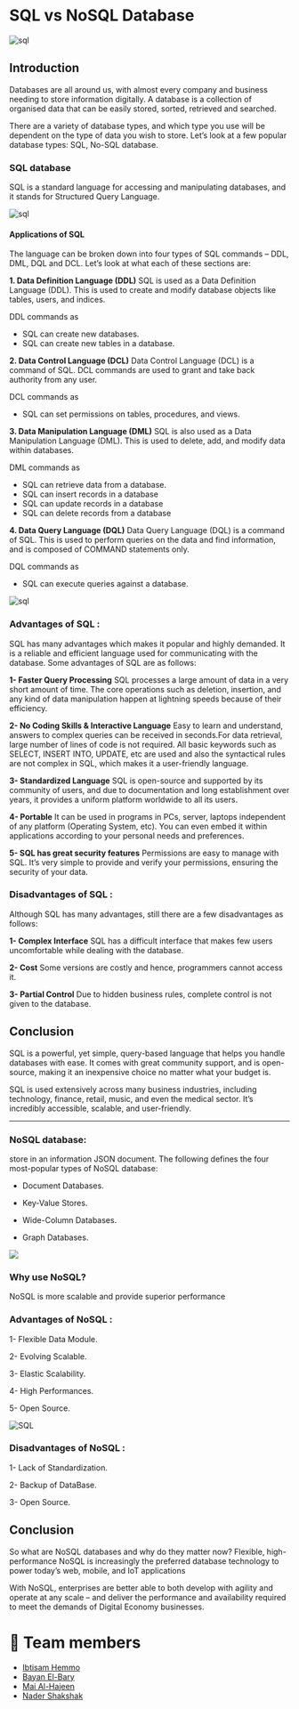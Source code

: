# SQL vs NoSQL Database

 ![sql](https://cdn.dribbble.com/users/1670352/screenshots/6769857/main-illustration-800x600.gif)


## Introduction
Databases are all around us, with almost every company and business needing to store information digitally. A database is a collection of organised data that can be easily stored, sorted, retrieved and searched. 

There are a variety of database types, and which type you use will be dependent on the type of data you wish to store. Let’s look at a few popular database types: 
SQL, No-SQL database.


### SQL database
SQL is a standard language for accessing and manipulating databases, and it stands for Structured Query Language.

 ![sql](https://cdn.dribbble.com/users/1008970/screenshots/6284515/blog_post_sql.gif)


#### Applications of SQL
The language can be broken down into four types of SQL commands – DDL, DML, DQL and DCL. Let’s look at what each of these sections are:

**1. Data Definition Language (DDL)**
SQL is used as a Data Definition Language (DDL). This is used to create and modify database objects like tables, users, and indices. 

DDL commands as 
- SQL can create new databases.
- SQL can create new tables in a database.

**2. Data Control Language (DCL)**
Data Control Language (DCL) is a command of SQL. DCL commands are used to grant and take back authority from any user.

DCL commands as 
- SQL can set permissions on tables, procedures, and views.


**3. Data Manipulation Language (DML)**
SQL is also used as a Data Manipulation Language (DML). This is used to delete, add, and modify data within databases.

DML commands as 
- SQL can retrieve data from a database.
- SQL can insert records in a database
- SQL can update records in a database
- SQL can delete records from a database


**4. Data Query Language (DQL)**
Data Query Language (DQL) is a command of SQL. This is used to perform queries on the data and find information, and is composed of COMMAND statements only.

DQL commands as 
- SQL can execute queries against a database.

 ![sql](https://k21academy.com/wp-content/uploads/2022/02/SQL_Diagram-1024x972.png)


### Advantages of SQL : 
SQL has many advantages which makes it popular and highly demanded. It is a reliable and efficient language used for communicating with the database. Some advantages of SQL are as follows: 
 
**1- Faster Query Processing**
SQL processes a large amount of data in a very short amount of time. The core operations such as deletion, insertion, and any kind of data manipulation happen at lightning speeds because of their efficiency.

**2- No Coding Skills & Interactive Language** 
Easy to learn and understand, answers to complex queries can be received in seconds.For data retrieval, large number of lines of code is not required. All basic keywords such as SELECT, INSERT INTO, UPDATE, etc are used and also the syntactical rules are not complex in SQL, which makes it a user-friendly language. 
 
**3- Standardized Language**
SQL is open-source and supported by its community of users, and due to documentation and long establishment over years, it provides a uniform platform worldwide to all its users. 
 
**4- Portable**
It can be used in programs in PCs, server, laptops independent of any platform (Operating System, etc).  You can even embed it within applications according to your personal needs and preferences.

**5- SQL has great security features**
Permissions are easy to manage with SQL. It’s very simple to provide and verify your permissions, ensuring the security of your data.

### Disadvantages of SQL : 
Although SQL has many advantages, still there are a few disadvantages as follows: 
 
**1- Complex Interface**
SQL has a difficult interface that makes few users uncomfortable while dealing with the database. 
 
**2- Cost**
Some versions are costly and hence, programmers cannot access it. 
 
**3- Partial Control**
Due to hidden business rules, complete control is not given to the database.


## Conclusion

SQL is a powerful, yet simple, query-based language that helps you handle databases with ease. It comes with great community support, and is open-source, making it an inexpensive choice no matter what your budget is.

SQL is used extensively across many business industries, including technology, finance, retail, music, and even the medical sector. It’s incredibly accessible, scalable, and user-friendly.

***

### NoSQL database: 
store in an information JSON document.
The following defines the four most-popular types of NoSQL database:
- Document Databases.

- Key-Value Stores.

- Wide-Column Databases.

- Graph Databases.

![](https://cdn-images-1.medium.com/fit/t/1600/480/0*xoC2DeugTHSh5yFV.jpg)


 ### Why use NoSQL?
NoSQL is more scalable and provide superior performance


### Advantages of NoSQL : 

1- Flexible Data Module.

2- Evolving Scalable.

3- Elastic Scalability.

4- High Performances.

5- Open Source.

![SQL](https://miro.medium.com/max/760/1*aft5e_gFeDW4DQ8tayEsrA.png)

### Disadvantages of NoSQL : 

1- Lack of Standardization.

2- Backup of DataBase.

3- Open Source.


## Conclusion
So what are NoSQL databases and why do they matter now?  Flexible, high-performance NoSQL is increasingly the preferred database technology to power today’s web, mobile, and IoT applications

With NoSQL, enterprises are better able to both develop with agility and operate at any scale – and deliver the performance and availability required to meet the demands of Digital Economy businesses.



# 👥 **Team members**
- [Ibtisam Hemmo](https://github.com/ibtisam-hemmo)
- [Bayan El-Bary](https://github.com/bayan2002)
- [Mai Al-Hajeen](https://github.com/Mai-Elhajeen)
- [Nader Shakshak](https://github.com/Nader-SH)
